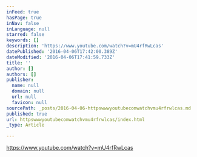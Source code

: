 ```yaml
---
inFeed: true
hasPage: true
inNav: false
inLanguage: null
starred: false
keywords: []
description: 'https://www.youtube.com/watch?v=mU4rfRwLcas'
datePublished: '2016-04-06T17:42:00.389Z'
dateModified: '2016-04-06T17:41:59.733Z'
title: ''
author: []
authors: []
publisher:
  name: null
  domain: null
  url: null
  favicon: null
sourcePath: _posts/2016-04-06-httpswwwyoutubecomwatchvmu4rfrwlcas.md
published: true
url: httpswwwyoutubecomwatchvmu4rfrwlcas/index.html
_type: Article

---
```

https://www.youtube.com/watch?v=mU4rfRwLcas